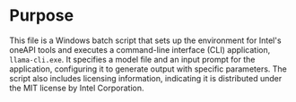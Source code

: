 # Purpose
This file is a Windows batch script that sets up the environment for Intel's oneAPI tools and executes a command-line interface (CLI) application, `llama-cli.exe`. It specifies a model file and an input prompt for the application, configuring it to generate output with specific parameters. The script also includes licensing information, indicating it is distributed under the MIT license by Intel Corporation.
